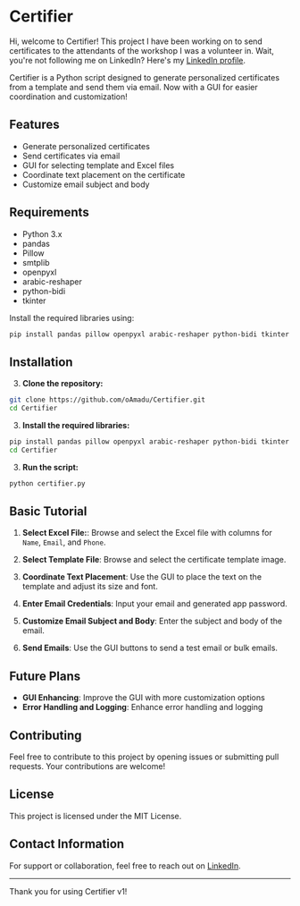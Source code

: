 # Certifier

Hi, welcome to Certifier! This project I have been working on to send certificates to the attendants of the workshop I was a volunteer in.
Wait, you're not following me on LinkedIn? Here's my [LinkedIn profile](https://www.linkedin.com/feed/update/urn:li:activity:7199866491486298112/).

Certifier is a Python script designed to generate personalized certificates from a template and send them via email. 
Now with a GUI for easier coordination and customization!

## Features

- Generate personalized certificates
- Send certificates via email
- GUI for selecting template and Excel files
- Coordinate text placement on the certificate
- Customize email subject and body

## Requirements

- Python 3.x
- pandas
- Pillow
- smtplib
- openpyxl
- arabic-reshaper
- python-bidi
- tkinter

Install the required libraries using:
```bash
pip install pandas pillow openpyxl arabic-reshaper python-bidi tkinter
```
## Installation

3. **Clone the repository:**
```bash
git clone https://github.com/oAmadu/Certifier.git
cd Certifier
```

3. **Install the required libraries:** 
```bash
pip install pandas pillow openpyxl arabic-reshaper python-bidi tkinter
cd Certifier
```

3. **Run the script:**
```bash
python certifier.py
```

## Basic Tutorial



1. **Select Excel File:**: Browse and select the Excel file with columns for `Name`, `Email`, and `Phone`.

2. **Select Template File**: Browse and select the certificate template image.

3. **Coordinate Text Placement**: Use the GUI to place the text on the template and adjust its size and font.

4. **Enter Email Credentials**: Input your email and generated app password.

5. **Customize Email Subject and Body**: Enter the subject and body of the email.

6. **Send Emails**: Use the GUI buttons to send a test email or bulk emails.

## Future Plans

- **GUI Enhancing**: Improve the GUI with more customization options
- **Error Handling and Logging**: Enhance error handling and logging

## Contributing

Feel free to contribute to this project by opening issues or submitting pull requests. Your contributions are welcome!

## License

This project is licensed under the MIT License.

## Contact Information

For support or collaboration, feel free to reach out on [LinkedIn](https://www.linkedin.com/in/aymt7mi/).

---

Thank you for using Certifier v1!
